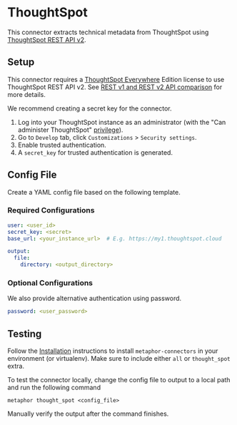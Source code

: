 # ThoughtSpot

This connector extracts technical metadata from ThoughtSpot using [ThoughtSpot REST API v2](https://try-everywhere.thoughtspot.cloud/v2/#/everywhere/api/rest/playgroundV2).

## Setup

This connector requires a [ThoughtSpot Everywhere](https://www.thoughtspot.com/everywhere) Edition license to use ThoughtSpot REST API v2. See [REST v1 and REST v2 API comparison](https://try-everywhere.thoughtspot.cloud/v2/#/everywhere/documentation/en/?pageid=v1v2-comparison) for more details.

We recommend creating a secret key for the connector.

1. Log into your ThoughtSpot instance as an administrator (with the "Can administer ThoughtSpot" [privilege](https://docs.thoughtspot.com/software/latest/groups-privileges)).
2. Go to `Develop` tab, click `Customizations` > `Security settings`.
3. Enable trusted authentication.
4. A `secret_key` for trusted authentication is generated.

## Config File

Create a YAML config file based on the following template.

### Required Configurations

```yaml
user: <user_id>
secret_key: <secret>
base_url: <your_instance_url>  # E.g. https://my1.thoughtspot.cloud

output:
  file:
    directory: <output_directory>
```

### Optional Configurations

We also provide alternative authentication using password.

```yaml
password: <user_password>
```

## Testing

Follow the [Installation](../../README.md) instructions to install `metaphor-connectors` in your environment (or virtualenv). Make sure to include either `all` or `thought_spot` extra.

To test the connector locally, change the config file to output to a local path and run the following command

```shell
metaphor thought_spot <config_file>
```

Manually verify the output after the command finishes.
